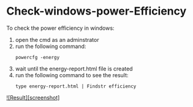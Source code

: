 # Check-windows-power-Efficiency

To check the power efficiency in windows:

1. open the cmd as an adminstrator
2. run the following command:
	```
	powercfg -energy
	```
3. wait until the energy-report.html file is created
4. run the following command to see the result:
	```
	type energy-report.html | Findstr efficiency
	```
[![Result][screenshot]](./Result.png)
